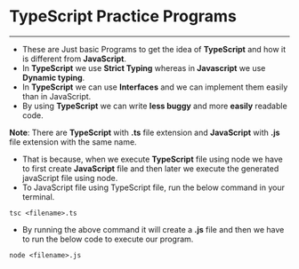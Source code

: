 # TypeScript Practice Programs

---

- These are Just basic Programs to get the idea of **TypeScript** and how it is different from **JavaScript**.
- In **TypeScript** we use **Strict Typing** whereas in **Javascript** we use **Dynamic typing**.
- In **TypeScript** we can use **Interfaces** and we can implement them easily than in JavaScript.
- By using **TypeScript** we can write **less buggy** and more **easily** readable code.

**Note**: There are **TypeScript** with **.ts** file extension and **JavaScript** with **.js** file extension with the same name.

- That is because, when we execute **TypeScript** file using node we have to first create **JavaScript** file and then later we execute the generated javaScript file using node.
- To JavaScript file using TypeScript file, run the below command in your terminal.

```node
tsc <filename>.ts
```

- By running the above command it will create a **.js** file and then we have to run the below code to execute our program.

```node
node <filename>.js
```
